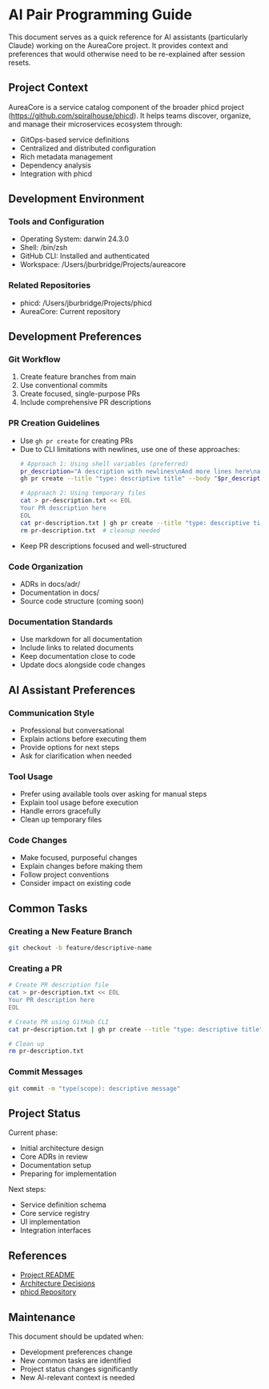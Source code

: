 # AI Pair Programming Guide

This document serves as a quick reference for AI assistants (particularly Claude) working on the AureaCore project. It provides context and preferences that would otherwise need to be re-explained after session resets.

## Project Context

AureaCore is a service catalog component of the broader phicd project (https://github.com/spiralhouse/phicd). It helps teams discover, organize, and manage their microservices ecosystem through:
- GitOps-based service definitions
- Centralized and distributed configuration
- Rich metadata management
- Dependency analysis
- Integration with phicd

## Development Environment

### Tools and Configuration
- Operating System: darwin 24.3.0
- Shell: /bin/zsh
- GitHub CLI: Installed and authenticated
- Workspace: /Users/jburbridge/Projects/aureacore

### Related Repositories
- phicd: /Users/jburbridge/Projects/phicd
- AureaCore: Current repository

## Development Preferences

### Git Workflow
1. Create feature branches from main
2. Use conventional commits
3. Create focused, single-purpose PRs
4. Include comprehensive PR descriptions

### PR Creation Guidelines
- Use `gh pr create` for creating PRs
- Due to CLI limitations with newlines, use one of these approaches:
  ```bash
  # Approach 1: Using shell variables (preferred)
  pr_description="A description with newlines\nAnd more lines here\nand here..."
  gh pr create --title "type: descriptive title" --body "$pr_description"

  # Approach 2: Using temporary files
  cat > pr-description.txt << EOL
  Your PR description here
  EOL
  cat pr-description.txt | gh pr create --title "type: descriptive title" -F -
  rm pr-description.txt  # cleanup needed
  ```
- Keep PR descriptions focused and well-structured

### Code Organization
- ADRs in docs/adr/
- Documentation in docs/
- Source code structure (coming soon)

### Documentation Standards
- Use markdown for all documentation
- Include links to related documents
- Keep documentation close to code
- Update docs alongside code changes

## AI Assistant Preferences

### Communication Style
- Professional but conversational
- Explain actions before executing them
- Provide options for next steps
- Ask for clarification when needed

### Tool Usage
- Prefer using available tools over asking for manual steps
- Explain tool usage before execution
- Handle errors gracefully
- Clean up temporary files

### Code Changes
- Make focused, purposeful changes
- Explain changes before making them
- Follow project conventions
- Consider impact on existing code

## Common Tasks

### Creating a New Feature Branch
```bash
git checkout -b feature/descriptive-name
```

### Creating a PR
```bash
# Create PR description file
cat > pr-description.txt << EOL
Your PR description here
EOL

# Create PR using GitHub CLI
cat pr-description.txt | gh pr create --title "type: descriptive title" -F -

# Clean up
rm pr-description.txt
```

### Commit Messages
```bash
git commit -m "type(scope): descriptive message"
```

## Project Status

Current phase:
- Initial architecture design
- Core ADRs in review
- Documentation setup
- Preparing for implementation

Next steps:
- Service definition schema
- Core service registry
- UI implementation
- Integration interfaces

## References

- [Project README](README.md)
- [Architecture Decisions](docs/adr/)
- [phicd Repository](https://github.com/spiralhouse/phicd)

## Maintenance

This document should be updated when:
- Development preferences change
- New common tasks are identified
- Project status changes significantly
- New AI-relevant context is needed 